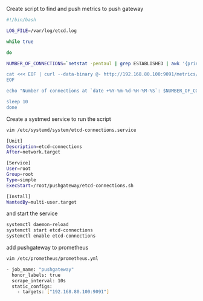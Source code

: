 Create script to find and push metrics to push gateway

```bash
#!/bin/bash

LOG_FILE=/var/log/etcd.log

while true

do

NUMBER_OF_CONNECTIONS=`netstat -pentaul | grep ESTABLISHED | awk '{print $4) | grep 2379 | wc -1`

cat <<< EOF | curl --data-binary @- http://192.168.80.100:9091/metrics/job/etcd-connections/instance/192.168.10.100 number_of_established_connections_on_etcd $NUMBER_OF_CONNECTIONS
EOF

echo "Number of connections at `date +%Y-%m-%d-%H-%M-%S`: $NUMBER_OF_CONNECTIONS" >> $LOG_FILE

sleep 10
done

```

Create a systmed service to run the script

```bash
vim /etc/systemd/system/etcd-connections.service
```

```bash
[Unit]
Description=etcd-connections
After=network.target

[Service]
User=root
Group=root
Type=simple
ExecStart=/root/pushgateway/etcd-connections.sh

[Install]
WantedBy=multi-user.target
```

and start the service

```bash
systemctl daemon-reload
systemctl start etcd-connections
systemctl enable etcd-connections
```

add pushgateway to prometheus

```bash
vim /etc/prometheus/prometheus.yml

- job_name: "pushgateway"
  honor_labels: true
  scrape_interval: 10s
  static_configs:
    - targets: ["192.168.80.100:9091"]